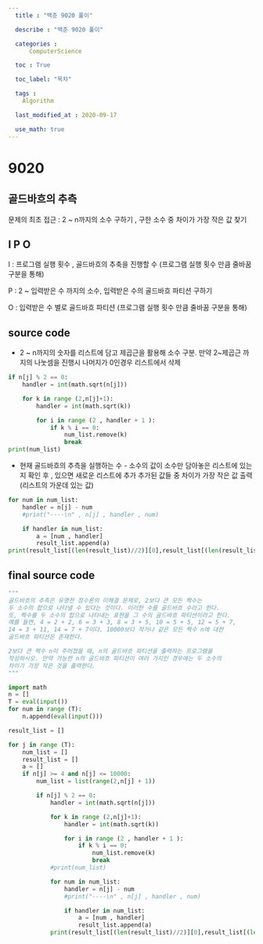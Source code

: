 ```yaml
---
  title : "백준 9020 풀이"

  describe : "백준 9020 풀이"

  categories : 
      ComputerScience

  toc : True

  toc_label: "목차"

  tags : 
    Algorithm

  last_modified_at : 2020-09-17

  use_math: true
---
```


# 9020
## 골드바흐의 추측

문제의 최초 접근 : 2 ~ n까지의 소수 구하기 , 구한 소수 중 차이가 가장 작은 값
찾기

## I P O

I : 프로그램 실행 횟수 , 골드바흐의 추축을 진행할 수 (프로그램 실행 횟수 만큼 줄바꿈 구분을 통해)

P : 2 ~ 입력받은 수 까지의 소수, 입력받은 수의 골드바흐 파티션 구하기

O :  입력받은 수 별로 골드바흐 파티션 (프로그램 실행 횟수 만큼 줄바꿈 구분을 통해)
## source code

* 2 ~ n까지의 숫자를 리스트에 담고 제곱근을 활용해 소수 구분. 만약 2~제곱근 까지의 나눗셈을 진행시 나머지가 0인경우 리스트에서 삭제

```python
if n[j] % 2 == 0:
    handler = int(math.sqrt(n[j]))

    for k in range (2,n[j]+1):
        handler = int(math.sqrt(k))

        for i in range (2 , handler + 1 ):
            if k % i == 0:
                num_list.remove(k)
                break
print(num_list)
```

* 현재 골드바흐의 추측을 실행하는 수 - 소수의 값이 소수만 담아놓은 리스트에 있는지 확인 후 , 있으면 새로운 리스트에 추가 추가된 값들 중 차이가 가장 작은 값 출력(리스트의 가운데 있는 값)
```python
for num in num_list:
    handler = n[j] - num
    #print("----\n" , n[j] , handler , num)

    if handler in num_list:
        a = [num , handler]
        result_list.append(a)
print(result_list[(len(result_list)//2)][0],result_list[(len(result_list)//2)][1])
```

## final source code

```python
"""
골드바흐의 추측은 유명한 정수론의 미해결 문제로, 2보다 큰 모든 짝수는 
두 소수의 합으로 나타낼 수 있다는 것이다. 이러한 수를 골드바흐 수라고 한다. 
또, 짝수를 두 소수의 합으로 나타내는 표현을 그 수의 골드바흐 파티션이라고 한다. 
예를 들면, 4 = 2 + 2, 6 = 3 + 3, 8 = 3 + 5, 10 = 5 + 5, 12 = 5 + 7, 
14 = 3 + 11, 14 = 7 + 7이다. 10000보다 작거나 같은 모든 짝수 n에 대한 
골드바흐 파티션은 존재한다.

2보다 큰 짝수 n이 주어졌을 때, n의 골드바흐 파티션을 출력하는 프로그램을 
작성하시오. 만약 가능한 n의 골드바흐 파티션이 여러 가지인 경우에는 두 소수의 
차이가 가장 작은 것을 출력한다.
"""

import math 
n = []
T = eval(input())
for num in range (T):
    n.append(eval(input()))

result_list = []

for j in range (T):
    num_list = []
    result_list = []
    a = []
    if n[j] >= 4 and n[j] <= 10000:
        num_list = list(range(2,n[j] + 1))

        if n[j] % 2 == 0:
            handler = int(math.sqrt(n[j]))

            for k in range (2,n[j]+1):
                handler = int(math.sqrt(k))

                for i in range (2 , handler + 1 ):
                    if k % i == 0:
                        num_list.remove(k)
                        break
            #print(num_list)

            for num in num_list:
                handler = n[j] - num
                #print("----\n" , n[j] , handler , num)

                if handler in num_list:
                    a = [num , handler]
                    result_list.append(a)
            print(result_list[(len(result_list)//2)][0],result_list[(len(result_list)//2)][1])
```